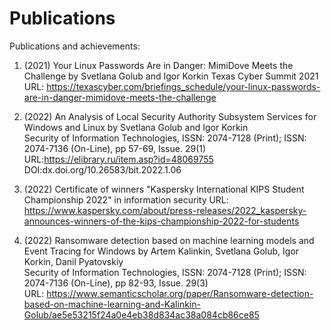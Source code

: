 # Publications
Publications and achievements:

1. (2021) Your Linux Passwords Are in Danger: MimiDove Meets the Challenge
by Svetlana Golub and Igor Korkin
Texas Cyber Summit 2021
URL: https://texascyber.com/briefings_schedule/your-linux-passwords-are-in-danger-mimidove-meets-the-challenge

3. (2022) An Analysis of Local Security Authority Subsystem Services for Windows and Linux
by Svetlana Golub and Igor Korkin  
Security of Information Technologies, ISSN: 2074-7128 (Print); ISSN: 2074-7136 (On-Line), pp 57-69, Issue. 29(1)  
URL:https://elibrary.ru/item.asp?id=48069755   
DOI:dx.doi.org/10.26583/bit.2022.1.06

3. (2022) Certificate of winners "Kaspersky International KIPS Student Championship 2022" in information security
URL: https://www.kaspersky.com/about/press-releases/2022_kaspersky-announces-winners-of-the-kips-championship-2022-for-students
      
5. (2022) Ransomware detection based on machine learning models and Event Tracing for Windows
by Artem Kalinkin, Svetlana Golub, Igor Korkin, Danil Pyatovskiy  
Security of Information Technologies, ISSN: 2074-7128 (Print); ISSN: 2074-7136 (On-Line), pp 82-93, Issue. 29(3)  
URL: https://www.semanticscholar.org/paper/Ransomware-detection-based-on-machine-learning-and-Kalinkin-Golub/ae5e53215f24a0e4eb38d834ac38a084cb86ce85

